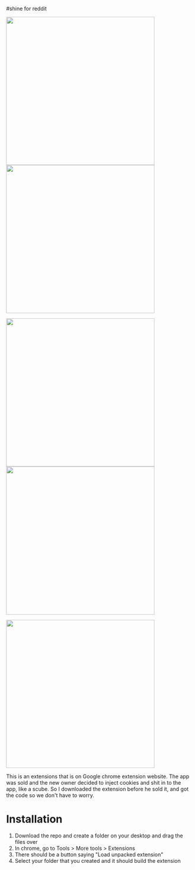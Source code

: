 #shine for reddit

<p float="left">
    <img src="http://i.imgur.com/ZBpVU3g.jpg" width="400">
    <img src="http://i.imgur.com/7mXOfSJ.jpg" width="400">
</p>
<p float="left">
    <img src="http://i.imgur.com/IK4wbCN.jpg" width="400">
    <img src="http://i.imgur.com/qXsowJZ.jpg" width="400">
</p>
<img src="http://i.imgur.com/RKQui9B.jpg" width="400">

This is an extensions that is on Google chrome extension website. The app was sold and the new owner decided to inject cookies and shit in to the app, like a scube. So I downloaded the extension before he sold it, and got the code so we don't have to worry.


# Installation

1. Download the repo and create a folder on your desktop and drag the files over
2. In chrome, go to Tools > More tools > Extensions
3. There should be a button saying "Load unpacked extension"
4. Select your folder that you created and it should build the extension
